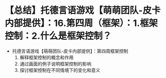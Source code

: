 # 【总结】托德言语游戏【萌萌团队-皮卡内部提供】：16.第四周（框架）：1.框架控制：2.什么是框架控制？

-   托德言语游戏【萌萌团队-皮卡内部提供】：第四周框架控制
    1.  解释框架控制的概念和作用
    2.  通过画面的例子说明框架控制的影响
    3.  探讨框架控制在不同情境下的变化和意义